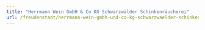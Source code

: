 ```yaml
---
title: "Herrmann Wein GmbH & Co KG Schwarzwälder Schinkenräucherei"
url: /freudenstadt/herrmann-wein-gmbh-und-co-kg-schwarzwaelder-schinkenraeucherei/
---
```

